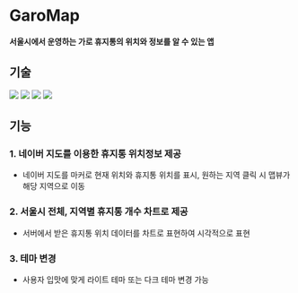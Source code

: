 # GaroMap
**서울시에서 운영하는 가로 휴지통의 위치와 정보를 알 수 있는 앱**

## 기술

<img src="https://img.shields.io/badge/React_Native-0099E5?style=for-the-badge&logo=React&logoColor=white"/> <img src="https://img.shields.io/badge/Styled_Components-DB7093?style=for-the-badge&logo=styled-components&logoColor=white"/></a> <img src="https://img.shields.io/badge/React_Query-FF4154?style=for-the-badge&logo=react-query&logoColor=white"/></a> <img src="https://img.shields.io/badge/Redux-764ABC?style=for-the-badge&logo=Redux&logoColor=white"/></a>

## 기능 

### 1. 네이버 지도를 이용한 휴지통 위치정보 제공
- 네이버 지도를 마커로 현재 위치와 휴지통 위치를 표시, 원하는 지역 클릭 시 맵뷰가 해당 지역으로 이동

### 2. 서울시 전체, 지역별 휴지통 개수 차트로 제공
- 서버에서 받은 휴지통 위치 데이터를 차트로 표현하여 시각적으로 표현

### 3. 테마 변경
- 사용자 입맛에 맞게 라이트 테마 또는 다크 테마 변경 가능